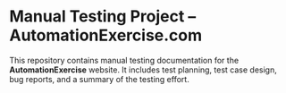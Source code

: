 # Manual Testing Project – AutomationExercise.com

This repository contains manual testing documentation for the **AutomationExercise** website. It includes test planning, test case design, bug reports, and a summary of the testing effort.
